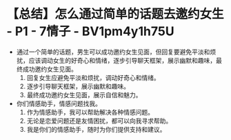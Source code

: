 # 【总结】怎么通过简单的话题去邀约女生 - P1 - 7情子 - BV1pm4y1h75U

-   通过一个简单的话题，男生可以成功邀约女生见面，但回复要避免平淡和烦扰，应该调动女生的好奇心和情绪，逐步引导聊天框架，展示幽默和趣味，最终成功邀约女生见面。
    1.  回复女生应避免平淡和烦扰，调动好奇心和情绪。
    2.  逐步引导聊天框架，展示幽默和趣味。
    3.  最终成功邀约女生见面，展示自信和魅力。
-   你们情感助手，情感问题找我。
    1.  作为情感助手，我可以帮助解决各种情感问题。
    2.  无论是恋爱问题还是友情困扰，都可以向我寻求帮助。
    3.  我是你们的情感助手，随时为你们提供支持和建议。